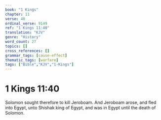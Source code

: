 ```yaml
---
book: "1 Kings"
chapter: 11
verse: 40
ordinal_verse: 9149
ref: "1 Kings 11:40"
translation: "KJV"
genre: "History"
word_count: 27
topics: []
cross_references: []
grammar_tags: [cause-effect]
thematic_tags: [warfare]
tags: ["Bible","KJV","1-Kings"]
---
```


# 1 Kings 11:40

Solomon sought therefore to kill Jeroboam. And Jeroboam arose, and fled into Egypt, unto Shishak king of Egypt, and was in Egypt until the death of Solomon.
